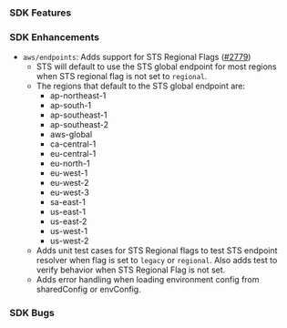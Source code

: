 ### SDK Features

### SDK Enhancements
* `aws/endpoints`: Adds support for STS Regional Flags ([#2779](https://github.com/aws/aws-sdk-go/pull/2779))
  * STS will default to use the STS global endpoint for most regions when STS regional flag is not set to `regional`. 
  * The regions that default to the STS global endpoint are: 
    * ap-northeast-1
    * ap-south-1
    * ap-southeast-1
    * ap-southeast-2
    * aws-global
    * ca-central-1
    * eu-central-1
    * eu-north-1
    * eu-west-1
    * eu-west-2
    * eu-west-3
    * sa-east-1
    * us-east-1
    * us-east-2
    * us-west-1
    * us-west-2
  * Adds unit test cases for STS Regional flags to test STS endpoint resolver when flag is set to `legacy` or `regional`. Also adds test to verify behavior when STS Regional Flag is not set.
  * Adds error handling when loading environment config from sharedConfig or envConfig. 

### SDK Bugs
